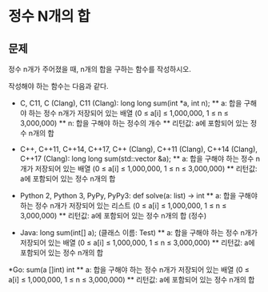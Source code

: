 # 정수 N개의 합

## 문제
정수 n개가 주어졌을 때, n개의 합을 구하는 함수를 작성하시오.

작성해야 하는 함수는 다음과 같다.

* C, C11, C (Clang), C11 (Clang): long long sum(int *a, int n);
** a: 합을 구해야 하는 정수 n개가 저장되어 있는 배열 (0 ≤ a[i] ≤ 1,000,000, 1 ≤ n ≤ 3,000,000)
** n: 합을 구해야 하는 정수의 개수
** 리턴값: a에 포함되어 있는 정수 n개의 합

* C++, C++11, C++14, C++17, C++ (Clang), C++11 (Clang), C++14 (Clang), C++17 (Clang): long long sum(std::vector<int> &a);
** a: 합을 구해야 하는 정수 n개가 저장되어 있는 배열 (0 ≤ a[i] ≤ 1,000,000, 1 ≤ n ≤ 3,000,000)
** 리턴값: a에 포함되어 있는 정수 n개의 합

* Python 2, Python 3, PyPy, PyPy3: def solve(a: list) -> int
** a: 합을 구해야 하는 정수 n개가 저장되어 있는 리스트 (0 ≤ a[i] ≤ 1,000,000, 1 ≤ n ≤ 3,000,000)
** 리턴값: a에 포함되어 있는 정수 n개의 합 (정수)

* Java: long sum(int[] a); (클래스 이름: Test)
** a: 합을 구해야 하는 정수 n개가 저장되어 있는 배열 (0 ≤ a[i] ≤ 1,000,000, 1 ≤ n ≤ 3,000,000)
** 리턴값: a에 포함되어 있는 정수 n개의 합

*Go: sum(a []int) int
** a: 합을 구해야 하는 정수 n개가 저장되어 있는 배열 (0 ≤ a[i] ≤ 1,000,000, 1 ≤ n ≤ 3,000,000)
** 리턴값: a에 포함되어 있는 정수 n개의 합
